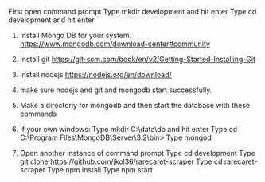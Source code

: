 First open command prompt
Type mkdir development and hit enter
Type cd development and hit enter

1. Install Mongo DB for your system.
  https://www.mongodb.com/download-center#community

2. Install git
  https://git-scm.com/book/en/v2/Getting-Started-Installing-Git

3. install nodejs 
  https://nodejs.org/en/download/

4. make sure nodejs and git and mongodb start successfully. 

5. Make a directoriy for mongodb and then start the database with these commands
  1. If your own windows:
      Type mkdir C:\data\db and hit enter
      Type cd C:\Program Files\MongoDB\Server\3.2\bin>
      Type mongod 

6. Open another instance of command prompt
  Type cd development
  Type git clone https://github.com/jkol36/rarecaret-scraper
  Type cd rarecaret-scraper
  Type npm install
  Type npm start


